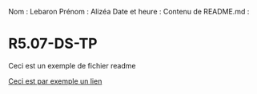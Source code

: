 Nom : Lebaron
Prénom : Alizéa
Date et heure : 
Contenu de README.md :
# R5.07-DS-TP

Ceci est un exemple de fichier readme

[Ceci est par exemple un lien](https://www.youtube.com/watch?v=dQw4w9WgXcQ)
